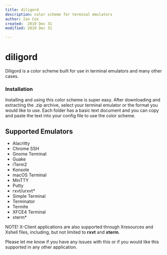 ```yaml
---
title: diligord
description: color scheme for terminal emulators
author: Ian Cox
created:  2019 Dec 31
modified: 2019 Dec 31

---
```


# diligord

Diligord is a color scheme built for use in terminal emulators and many other cases.

### Installation
Installing and using this color scheme is super easy. After downloading and extracting the .zip archive, select
your terminal emulator or the format you would like to use. Each folder has a basic text document and you can
copy and paste the text into your config file to use the color scheme.

## Supported Emulators
* Alacritty
* Chrome SSH
* Gnome Terminal
* Guake
* iTerm2
* Konsole
* macOS Terminal
* MinTTY
* Putty
* rxvt/urxvt*
* Simple Terminal
* Terminator
* Termite
* XFCE4 Terminal
* xterm*
  
NOTE! X-Client applications are also supported through Xresources and Xshell files, including, 
but not limited to **rxvt** and **xterm**.

Please let me know if you have any issues with this or if you would like this supported in any other application.
